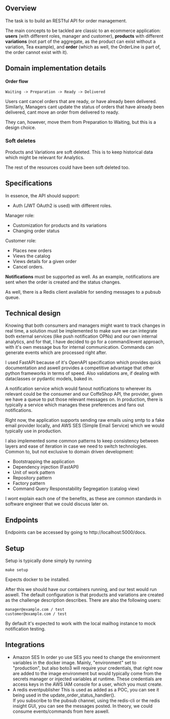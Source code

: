## Overview

The task is to build an RESTful API for order management.

The main concepts to be tackled are classic to an ecommerce application: **users** (with different roles, manager and customer), **products** with different **variations** (not part of the aggregate, as the product can exist without a variation, Tea example), and **order** (which as well, the OrderLine is part of, the order cannot exist with it).

## Domain implementation details

#### Order flow

```
Waiting -> Preparation -> Ready -> Delivered
```

Users cant cancel orders that are ready, or have already been delivered.
Similarly, Managers cant update the status of orders that have already been delivered, cant move an order from delivered to ready.

They can, however, move them from Preparation to Waiting, but this is a design choice.

### Soft deletes

Products and Variations are soft deleted. This is to keep historical data which might be relevant for Analytics.

The rest of the resources could have been soft deleted too.

## Specifications

In essence, the API should support:

- Auth (JWT OAuth2 is used) with different roles.

Manager role:

- Customization for products and its variations
- Changing order status

Customer role:

- Places new orders
- Views the catalog
- Views details for a given order
- Cancel orders.

**Notifications** must be supported as well. As an example, notifications are sent when the order is created and the status changes.

As well, there is a Redis client available for sending messages to a pubsub queue.

## Technical design

Knowing that both consumers and managers might want to track changes in real time, a solution must be implemented to make sure we can integrate both external services (like push notification OPNs) and our own internal analytics, and for that, I have decided to go for a command/event approach, with it's own message bus for internal communication. Commands can generate events which are processed right after.

I used FastAPI because of it's OpenAPI specification which provides quick documentation and aswell provides a competitive advantage that other python frameworks in terms of speed.
Also validations are, if dealing with dataclasses or pydantic models, baked in.

A notification service which would fanout notifications to wherever its relevant could be the consumer and our CoffeShop API, the provider, given we have a queue to put those relevant messages on. In production, there is typically a service which manages these preferences and fans out notifications.

Right now, the application supports sending raw emails using smtp to a fake email provider locally, and AWS SES (Simple Email Service) which we would typically use in production.

I also implemented some common patterns to keep consistency between layers and ease of iteration in case we need to switch technologies.
Common to, but not exclusive to domain driven development:

- Bootstrapping the application
- Dependency injection (FastAPI)
- Unit of work pattern
- Repository pattern
- Factory pattern
- Command Query Responstability Segregation (catalog view)

I wont explain each one of the benefits, as these are common standards in software engineer that we could discuss later on.

## Endpoints

Endpoints can be accessed by going to http://localhost:5000/docs.

## Setup

Setup is typically done simply by running

```
make setup
```

Expects docker to be installed.

After this we should have our containers running, and our test would run aswell.
The default configuration is that products and variations are created as the challenge description describes.
There are also the following users:

```
manager@example.com / test
customer@example.com / test
```

By default it's expected to work with the local mailhog instance to mock notification testing.

## Integrations

- Amazon SES
  In order yo use SES you need to change the environment variables in the docker image. Mainly, "environment" set to "production", but also
  boto3 will require your credentials, that right now are added to the image environment but would typically come from the secrets manager or injected variables at runtime. These credentials are access keys in the AWS IAM console for a user, which you must create.
- A redis eventpublisher
  This is used as added as a POC, you can see it being used in the update_order_status_handler().  
  If you subscribe to the pubsub channel, using the redis-cli or the redis insight GUI, you can see the messages posted.
  In theory, we could consume events/commands from here aswell.

